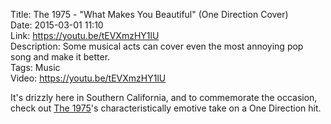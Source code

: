 Title: The 1975 - "What Makes You Beautiful" (One Direction Cover)  
Date: 2015-03-01 11:10  
Link: https://youtu.be/tEVXmzHY1lU    
Description: Some musical acts can cover even the most annoying pop song and make it better.  
Tags: Music  
Video: https://youtu.be/tEVXmzHY1lU  

It's drizzly here in Southern California, and to commemorate the occasion, check out [The 1975][1]'s characteristically emotive take on a One Direction hit.

[1]: https://en.wikipedia.org/wiki/The_1975 "Wikipedia: The 1975"